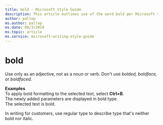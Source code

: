 ```yaml
---
title: bold - Microsoft Style Guide
description: This article outlines use of the word bold per Microsoft style guidelines, with examples.
author: pallep
ms.author: pallep
ms.date: 09/3/2019
ms.topic: article
ms.service: microsoft-writing-style-guide
---
```


# bold

Use only as an adjective, not as a noun or verb. Don't use *bolded, boldface,* or *boldfaced*.

**Examples**  
To apply bold formatting to the selected text, select **Ctrl+B**.  
The newly added parameters are displayed in bold type.  
The selected text is bold.  

In writing for customers, use regular type to describe type that's neither bold nor italic.
